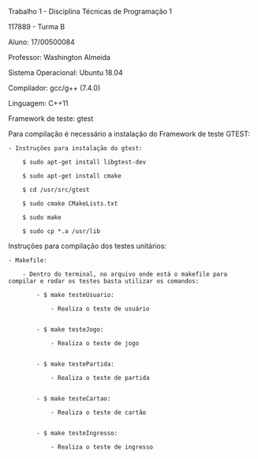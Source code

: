 Trabalho 1 - Disciplina Técnicas de Programação 1


117889 - Turma B

Aluno: 17/00500084 

Professor: Washington Almeida


Sistema Operacional: Ubuntu 18.04

Compilador: gcc/g++ (7.4.0)

Linguagem: C++11

Framework de teste: gtest



Para compilação é necessário a instalação do Framework de teste GTEST:

    - Instruções para instalação do gtest:

        $ sudo apt-get install libgtest-dev

        $ sudo apt-get install cmake

        $ cd /usr/src/gtest

        $ sudo cmake CMakeLists.txt

        $ sudo make

        $ sudo cp *.a /usr/lib

Instruções para compilação dos testes unitários:

    - Makefile:
    
        - Dentro do terminal, no arquivo onde está o makefile para compilar e rodar os testes basta utilizar os comandos:
        
            - $ make testeUsuario:
            
                - Realiza o teste de usuário 
                
                
            - $ make testeJogo:
            
                - Realiza o teste de jogo
                
                
            - $ make testePartida:
            
                - Realiza o teste de partida 
                
                
            - $ make testeCartao:
            
                - Realiza o teste de cartão 
                
                
            - $ make testeIngresso:
            
                - Realiza o teste de ingresso 

